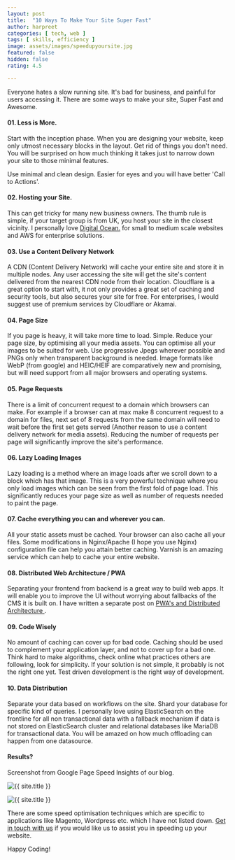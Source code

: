 ```yaml
---
layout: post
title:  "10 Ways To Make Your Site Super Fast"
author: harpreet
categories: [ tech, web ]
tags: [ skills, efficiency ]
image: assets/images/speedupyoursite.jpg
featured: false
hidden: false
rating: 4.5

---
```


Everyone hates a slow running site. It's bad for business, and painful for users accessing it. There are some ways to make your site, Super Fast and Awesome.

#### 01. Less is More.

Start with the inception phase. When you are designing your website, keep only utmost necessary blocks in the layout. Get rid of things you don't need. You will be surprised on how much thinking it takes just to narrow down your site to those minimal features.

Use minimal and clean design. Easier for eyes and you will have better 'Call to Actions'.

#### 02. Hosting your Site.

This can get tricky for many new business owners. The thumb rule is simple, if your target group is from UK, you host your site in the closest vicinity. I personally love <a href="https://m.do.co/c/a10484df87ed">Digital Ocean.</a> for small to medium scale websites and AWS for enterprise solutions.


#### 03. Use a Content Delivery Network
A CDN (Content Delivery Network) will cache your entire site and store it in multiple nodes. Any user accessing the site will get the site's content delivered from the nearest CDN node from their location. Cloudflare is a great option to start with, it not only provides a great set of caching and security tools, but also secures your site for free. For enterprises, I would suggest use of premium services by Cloudflare or Akamai.


#### 04. Page Size

If you page is heavy, it will take more time to load. Simple. Reduce your page size, by optimising all your media assets. You can optimise all your images to be suited for web. Use progressive Jpegs wherever possible and PNGs only when transparent background is needed. Image formats like WebP (from google) and HEIC/HEIF are comparatively new and promising, but will need support from all major browsers and operating systems.

#### 05. Page Requests

There is a limit of concurrent request to a domain which browsers can make. For example if a browser can at max make 8 concurrent request to a domain for files, next set of 8 requests from the same domain will need to wait before the first set gets served (Another reason to use a content delivery network for media assets). Reducing the number of requests per page will significantly improve the site's performance.

#### 06. Lazy Loading Images

Lazy loading is a method where an image loads after we scroll down to a block which has that image. This is a very powerful technique where you only load images which can be seen from the first fold of page load. This significantly reduces your page size as well as number of requests needed to paint the page.

#### 07. Cache everything you can and wherever you can.

All your static assets must be cached. Your browser can also cache all your files. Some modifications in Nginx/Apache (I hope you use Nginx) configuration file can help you attain better caching. Varnish is an amazing service which can help to cache your entire website.

#### 08. Distributed Web Architecture / PWA

Separating your frontend from backend is a great way to build web apps. It will enable you to improve the UI without worrying about fallbacks of the CMS it is built on. I have written a separate post on <a href="https://stories.ahyconsulting.com/heading-for-headless/" >PWA's and Distributed Architecture </a>.


#### 09. Code Wisely

No amount of caching can cover up for bad code. Caching should be used to complement your application layer, and not to cover up for a bad one. Think hard to make algorithms, check online what practices others are following, look for simplicity. If your solution is not simple, it probably is not the right one yet. Test driven development is the right way of development.


#### 10. Data Distribution

Separate your data based on workflows on the site. Shard your database for specific kind of queries. I personally love using ElasticSearch on the frontline for all non transactional data with a fallback mechanism if data is not stored on ElasticSearch cluster and relational databases like MariaDB for transactional data. You will be amazed on how much offloading can happen from one datasource.


#### Results?

Screenshot from Google Page Speed Insights of our blog.

<p class="mb-5"><img class="shadow-lg" src="{{site.baseurl}}/assets/images/psi-mobile.jpg" alt="{{ site.title }}" /></p>

<p class="mb-5"><img class="shadow-lg" src="{{site.baseurl}}/assets/images/psi-desktop.jpg" alt="{{ site.title }}" /></p>


There are some speed optimisation techniques which are specific to applications like Magento, Wordpress etc. which I have not listed down. <a href="mailto:harpreet@ahyconsulting.com">Get in touch with us</a> if you would like us to assist you in speeding up your website.

Happy Coding!

